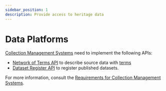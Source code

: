 ```yaml
---
sidebar_position: 1
description: Provide access to heritage data
---
```


# Data Platforms

[Collection Management Systems](/glossary.md#collection-management-system) need to implement the following APIs:

- [Network of Terms API](/services/network-of-terms/index.md) to describe source data with [terms](/glossary.md#term)
- [Dataset Register API](/services/dataset-register/index.md) to register published datasets.

For more information, consult the [Requirements for Collection Management Systems](https://docs.nde.nl/requirements-collection-management-systems/).

